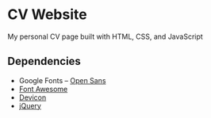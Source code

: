 # CV Website

My personal CV page built with HTML, CSS, and JavaScript

## Dependencies

- Google Fonts – [Open Sans](https://fonts.google.com/specimen/Open+Sans)
- [Font Awesome](https://fontawesome.com)
- [Devicon](https://devicon.dev)
- [jQuery](https://jquery.com)
